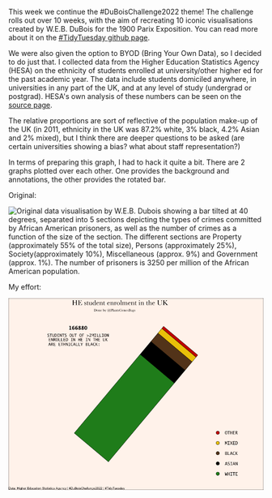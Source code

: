 This week we continue the #DuBoisChallenge2022 theme! The challenge rolls out over 10 weeks, with the aim of recreating 10 iconic visualisations created by W.E.B. DuBois for the 1900 Parix Exposition. You can read more about it on the [#TidyTuesday github page](https://github.com/rfordatascience/tidytuesday/blob/master/data/2022/2022-02-15/readme.md).

We were also given the option to BYOD (Bring Your Own Data), so I decided to do just that. I collected data from the Higher Education Statistics Agency (HESA) on the ethnicity of students enrolled at university/other higher ed for the past academic year. The data include students domiciled anywhere, in universities in any part of the UK, and at any level of study (undergrad or postgrad). HESA's own analysis of these numbers can be seen on the [source page](https://www.hesa.ac.uk/news/25-01-2022/sb262-higher-education-student-statistics/numbers).

The relative proportions are sort of reflective of the population make-up of the UK (in 2011, ethnicity in the UK was 87.2% white, 3% black, 4.2% Asian and 2% mixed), but I think there are deeper questions to be asked (are certain universities showing a bias? what about staff representation?)

In terms of preparing this graph, I had to hack it quite a bit. There are 2 graphs plotted over each other. One provides the background and annotations, the other provides the rotated bar. 

Original:

![Original data visualisation by W.E.B. Dubois showing a bar tilted at 40 degrees, separated into 5 sections depicting the types of crimes committed by African American prisoners, as well as the number of crimes as a function of the size of the section. The different sections are Property (approximately 55% of the total size), Persons (approximately 25%), Society(approximately 10%), Miscellaneous (approx. 9%) and Government (approx. 1%). The number of prisoners is 3250 per million of the African American population.](https://github.com/PlantsGenesBugs/TidyTuesday/blob/main/2022/week7/DuBois_original.png)


My effort:

![Graph created on the template of W.E.B. DuBois' graph on "Crime among African Americans". Shows a stacked bar graph with a single bar, tilted at 40 degrees, separated into 5 sections depicting the ethnic makeup of students at higer education institutions in the UK for the academic year 2020/21. The largest section represents "White" (approx 74%), followed by "Asian"(12%), "Black" (8%), "Mixed"(4%) and "Other" (2%). The total number of black students is 166880 out of a total of over 2 million students.](https://github.com/PlantsGenesBugs/TidyTuesday/blob/main/2022/week7/DuBois_student_enrolment.png)
